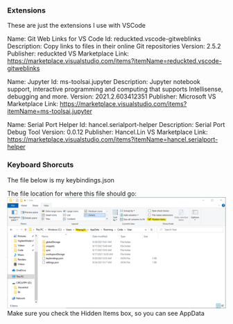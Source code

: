 ### Extensions
These are just the extensions I use with VSCode

Name: Git Web Links for VS Code
Id: reduckted.vscode-gitweblinks
Description: Copy links to files in their online Git repositories
Version: 2.5.2
Publisher: reduckted
VS Marketplace Link: https://marketplace.visualstudio.com/items?itemName=reduckted.vscode-gitweblinks

Name: Jupyter
Id: ms-toolsai.jupyter
Description: Jupyter notebook support, interactive programming and computing that supports Intellisense, debugging and more.
Version: 2021.2.603412351
Publisher: Microsoft
VS Marketplace Link: https://marketplace.visualstudio.com/items?itemName=ms-toolsai.jupyter

Name: Serial Port Helper
Id: hancel.serialport-helper
Description: Serial Port Debug Tool
Version: 0.0.12
Publisher: Hancel.Lin
VS Marketplace Link: https://marketplace.visualstudio.com/items?itemName=hancel.serialport-helper

### Keyboard Shorcuts
The file below is my keybindings.json

The file location for where this file should go:
![](https://github.com/hheisig51/VigilantWaddle/blob/ff8a1cb6a8c1c77e5227a2d5b09c0c3a520b7625/VSCode/FileForKeyboardShortcuts.png?raw=true)
Make sure you check the Hidden Items box, so you can see AppData